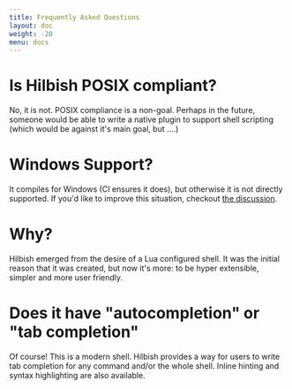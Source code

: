 ```yaml
---
title: Frequently Asked Questions
layout: doc
weight: -20
menu: docs
---
```


# Is Hilbish POSIX compliant?
No, it is not. POSIX compliance is a non-goal. Perhaps in the future,
someone would be able to write a native plugin to support shell scripting
(which would be against it's main goal, but ....)

# Windows Support?
It compiles for Windows (CI ensures it does), but otherwise it is not
directly supported. If you'd like to improve this situation,
checkout [the discussion](https://github.com/Rosettea/Hilbish/discussions/165).

# Why?
Hilbish emerged from the desire of a Lua configured shell.
It was the initial reason that it was created, but now it's more:
to be hyper extensible, simpler and more user friendly.

# Does it have "autocompletion" or "tab completion"
Of course! This is a modern shell. Hilbish provides a way for users
to write tab completion for any command and/or the whole shell.
Inline hinting and syntax highlighting are also available.

